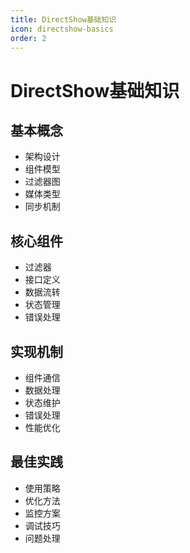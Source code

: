 ```yaml
---
title: DirectShow基础知识
icon: directshow-basics
order: 2
---
```


# DirectShow基础知识

## 基本概念
- 架构设计
- 组件模型
- 过滤器图
- 媒体类型
- 同步机制

## 核心组件
- 过滤器
- 接口定义
- 数据流转
- 状态管理
- 错误处理

## 实现机制
- 组件通信
- 数据处理
- 状态维护
- 错误处理
- 性能优化

## 最佳实践
- 使用策略
- 优化方法
- 监控方案
- 调试技巧
- 问题处理
